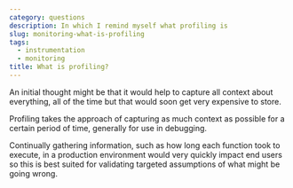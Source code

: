 ```yaml
---
category: questions
description: In which I remind myself what profiling is
slug: monitoring-what-is-profiling
tags:
  - instrumentation
  - monitoring
title: What is profiling?
---
```

An initial thought might be that it would help to capture all context about everything, all of the time but that would soon get very expensive to store.

Profiling takes the approach of capturing as much context as possible for a certain period of time, generally for use in debugging.

Continually gathering information, such as how long each function took to execute, in a production environment would very quickly impact end users so this is best suited for validating targeted assumptions of what might be going wrong.
